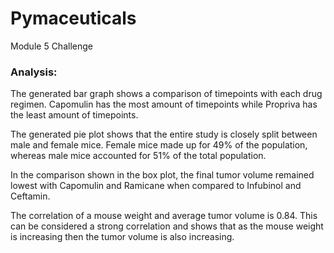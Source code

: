 # Pymaceuticals
Module 5 Challenge

### Analysis:

The generated bar graph shows a comparison of timepoints with each drug regimen. Capomulin has the most amount of timepoints while Propriva has the least amount of timepoints.

The generated pie plot shows that the entire study is closely split between male and female mice. Female mice made up for 49% of the population, whereas male mice accounted for 51% of the total population.

In the comparison shown in the box plot, the final tumor volume remained lowest with Capomulin and Ramicane when compared to Infubinol and Ceftamin.

The correlation of a mouse weight and average tumor volume is 0.84. This can be considered a strong correlation and shows that as the mouse weight is increasing then the tumor volume is also increasing.
